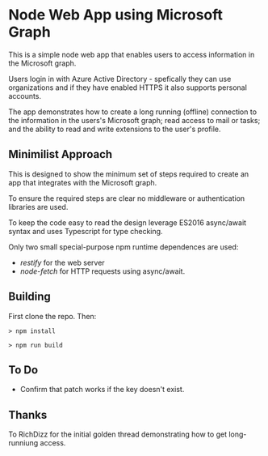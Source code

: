 # Node Web App using Microsoft Graph

This is a simple node web app that enables users to access information in the Microsoft graph.  

Users login in with Azure Active Directory - spefically they can use organizations and if they have enabled HTTPS it also supports personal accounts.

The app demonstrates how to create a long running (offline) connection to the information in the users's Microsoft graph; read access to mail or tasks; and the ability to read and write extensions to the user's profile.

## Minimilist Approach

This is designed to show the minimum set of steps required to create an app that integrates with the Microsoft graph.  

To ensure the required steps are clear no middleware or authentication libraries are used. 



To keep the code easy to read the design leverage ES2016 async/await syntax and uses Typescript for type checking.

Only two small special-purpose npm runtime dependences are used: 
* *restify* for the web server
* *node-fetch* for HTTP requests using async/await.

## Building

First clone the repo.  Then:

`> npm install`

`> npm run build`

## To Do

* Confirm that patch works if the key doesn't exist.


## Thanks

To RichDizz for the initial golden thread demonstrating how to get long-runniung access.


